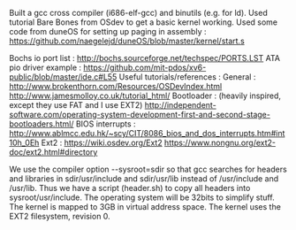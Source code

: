Built a gcc cross compiler (i686-elf-gcc) and binutils (e.g. for ld).
Used tutorial Bare Bones from OSdev to get a basic kernel working.
Used some code from duneOS for setting up paging in assembly :  
https://github.com/naegelejd/duneOS/blob/master/kernel/start.s

Bochs io port list : http://bochs.sourceforge.net/techspec/PORTS.LST
ATA pio driver example : https://github.com/mit-pdos/xv6-public/blob/master/ide.c#L55
Useful tutorials/references : 
General :
http://www.brokenthorn.com/Resources/OSDevIndex.html
http://www.jamesmolloy.co.uk/tutorial_html/
Bootloader : (heavily inspired, except they use FAT and I use EXT2)
http://independent-software.com/operating-system-development-first-and-second-stage-bootloaders.html/ 
BIOS interrupts :
http://www.ablmcc.edu.hk/~scy/CIT/8086_bios_and_dos_interrupts.htm#int10h_0Eh
Ext2 :
https://wiki.osdev.org/Ext2
https://www.nongnu.org/ext2-doc/ext2.html#directory


We use the compiler option --sysroot=sdir so that gcc searches for headers and libraries in sdir/usr/include and sdir/usr/lib instead of /usr/include and /usr/lib. Thus we have a script (header.sh) to copy all headers into sysroot/usr/include.
The operating system will be 32bits to simplify stuff. The kernel is mapped to 3GB in virtual address space.
The kernel uses the EXT2 filesystem, revision 0.